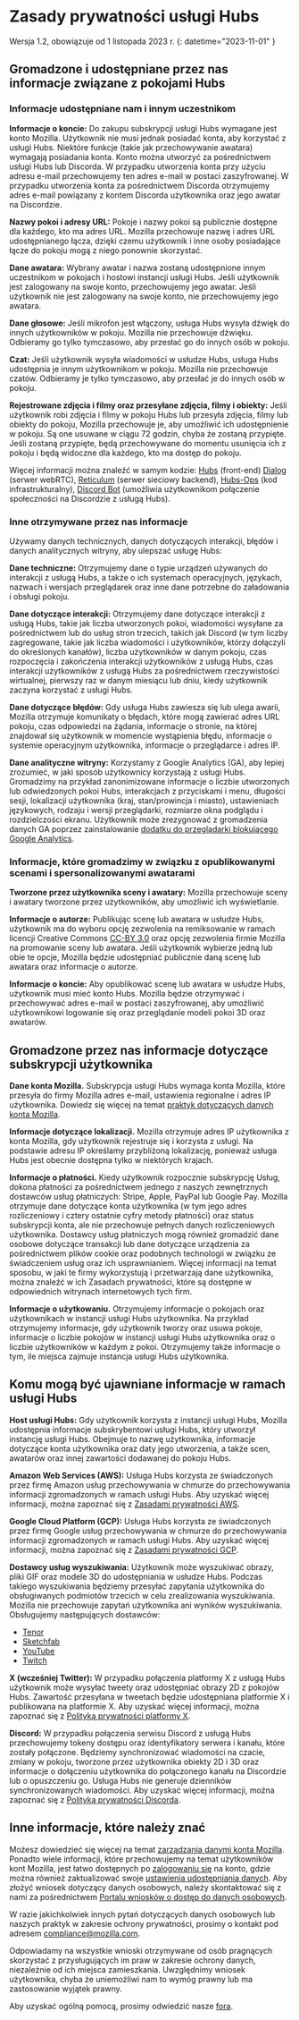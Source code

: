 # Zasady prywatności usługi Hubs
Wersja 1.2, obowiązuje od 1 listopada 2023 r.
{: datetime="2023-11-01" }

## Gromadzone i udostępniane przez nas informacje związane z pokojami Hubs

### Informacje udostępniane nam i innym uczestnikom
__Informacje o koncie:__ Do zakupu subskrypcji usługi Hubs wymagane jest konto Mozilla. Użytkownik nie musi jednak posiadać konta, aby korzystać z usługi Hubs. Niektóre funkcje (takie jak przechowywanie awatara) wymagają posiadania konta. Konto można utworzyć za pośrednictwem usługi Hubs lub Discorda. W przypadku utworzenia konta przy użyciu adresu e-mail przechowujemy ten adres e-mail w postaci zaszyfrowanej. W przypadku utworzenia konta za pośrednictwem Discorda otrzymujemy adres e-mail powiązany z kontem Discorda użytkownika oraz jego awatar na Discordzie.

__Nazwy pokoi i adresy URL:__ Pokoje i nazwy pokoi są publicznie dostępne dla każdego, kto ma adres URL. Mozilla przechowuje nazwę i adres URL udostępnianego łącza, dzięki czemu użytkownik i inne osoby posiadające łącze do pokoju mogą z niego ponownie skorzystać.

__Dane awatara:__ Wybrany awatar i nazwa zostaną udostępnione innym uczestnikom w pokojach i hostowi instancji usługi Hubs. Jeśli użytkownik jest zalogowany na swoje konto, przechowujemy jego awatar. Jeśli użytkownik nie jest zalogowany na swoje konto, nie przechowujemy jego awatara.

__Dane głosowe:__ Jeśli mikrofon jest włączony, usługa Hubs wysyła dźwięk do innych użytkowników w pokoju. Mozilla nie przechowuje dźwięku. Odbieramy go tylko tymczasowo, aby przesłać go do innych osób w pokoju.

__Czat:__ Jeśli użytkownik wysyła wiadomości w usłudze Hubs, usługa Hubs udostępnia je innym użytkownikom w pokoju. Mozilla nie przechowuje czatów. Odbieramy je tylko tymczasowo, aby przesłać je do innych osób w pokoju.

__Rejestrowane zdjęcia i filmy oraz przesyłane zdjęcia, filmy i obiekty:__ Jeśli użytkownik robi zdjęcia i filmy w pokoju Hubs lub przesyła zdjęcia, filmy lub obiekty do pokoju, Mozilla przechowuje je, aby umożliwić ich udostępnienie w pokoju. Są one usuwane w ciągu 72 godzin, chyba że zostaną przypięte. Jeśli zostaną przypięte, będą przechowywane do momentu usunięcia ich z pokoju i będą widoczne dla każdego, kto ma dostęp do pokoju.

Więcej informacji można znaleźć w samym kodzie: [Hubs](https://github.com/mozilla/hubs) (front-end) [Dialog](https://github.com/mozilla/dialog/) (serwer webRTC), [Reticulum](https://github.com/mozilla/reticulum) (serwer sieciowy backend), [Hubs-Ops](https://github.com/mozilla/hubs-ops) (kod infrastrukturalny), [Discord Bot](https://github.com/MozillaReality/hubs-discord-bot) (umożliwia użytkownikom połączenie społeczności na Discordzie z usługą Hubs).

### Inne otrzymywane przez nas informacje
Używamy danych technicznych, danych dotyczących interakcji, błędów i danych analitycznych witryny, aby ulepszać usługę Hubs:

__Dane techniczne:__ Otrzymujemy dane o typie urządzeń używanych do interakcji z usługą Hubs, a także o ich systemach operacyjnych, językach, nazwach i wersjach przeglądarek oraz inne dane potrzebne do załadowania i obsługi pokoju. 

__Dane dotyczące interakcji:__ Otrzymujemy dane dotyczące interakcji z usługą Hubs, takie jak liczba utworzonych pokoi, wiadomości wysyłane za pośrednictwem lub do usług stron trzecich, takich jak Discord (w tym liczby zagregowane, takie jak liczba wiadomości i użytkowników, którzy dołączyli do określonych kanałów), liczba użytkowników w danym pokoju, czas rozpoczęcia i zakończenia interakcji użytkowników z usługą Hubs, czas interakcji użytkowników z usługą Hubs za pośrednictwem rzeczywistości wirtualnej, pierwszy raz w danym miesiącu lub dniu, kiedy użytkownik zaczyna korzystać z usługi Hubs. 

__Dane dotyczące błędów:__ Gdy usługa Hubs zawiesza się lub ulega awarii, Mozilla otrzymuje komunikaty o błędach, które mogą zawierać adres URL pokoju, czas odpowiedzi na żądania, informacje o stronie, na której znajdował się użytkownik w momencie wystąpienia błędu, informacje o systemie operacyjnym użytkownika, informacje o przeglądarce i adres IP.

__Dane analityczne witryny:__ Korzystamy z Google Analytics (GA), aby lepiej zrozumieć, w jaki sposób użytkownicy korzystają z usługi Hubs. Gromadzimy na przykład zanonimizowane informacje o liczbie utworzonych lub odwiedzonych pokoi Hubs, interakcjach z przyciskami i menu, długości sesji, lokalizacji użytkownika (kraj, stan/prowincja i miasto), ustawieniach językowych, rodzaju i wersji przeglądarki, rozmiarze okna podglądu i rozdzielczości ekranu. Użytkownik może zrezygnować z gromadzenia danych GA poprzez zainstalowanie [dodatku do przeglądarki blokującego Google Analytics](https://tools.google.com/dlpage/gaoptout).

### Informacje, które gromadzimy w związku z opublikowanymi scenami i spersonalizowanymi awatarami
__Tworzone przez użytkownika sceny i awatary:__ Mozilla przechowuje sceny i awatary tworzone przez użytkowników, aby umożliwić ich wyświetlanie.

__Informacje o autorze:__ Publikując scenę lub awatara w usłudze Hubs, użytkownik ma do wyboru opcję zezwolenia na remiksowanie w ramach licencji Creative Commons [CC-BY 3.0](https://creativecommons.org/licenses/by/3.0/) oraz opcję zezwolenia firmie Mozilla na promowanie sceny lub awatara. Jeśli użytkownik wybierze jedną lub obie te opcje, Mozilla będzie udostępniać publicznie daną scenę lub awatara oraz informacje o autorze.

__Informacje o koncie:__ Aby opublikować scenę lub awatara w usłudze Hubs, użytkownik musi mieć konto Hubs. Mozilla będzie otrzymywać i przechowywać adres e-mail w postaci zaszyfrowanej, aby umożliwić użytkownikowi logowanie się oraz przeglądanie modeli pokoi 3D oraz awatarów.

## Gromadzone przez nas informacje dotyczące subskrypcji użytkownika
__Dane konta Mozilla.__ Subskrypcja usługi Hubs wymaga konta Mozilla, które przesyła do firmy Mozilla adres e-mail, ustawienia regionalne i adres IP użytkownika. Dowiedz się więcej na temat [praktyk dotyczących danych konta Mozilla](https://www.mozilla.org/privacy/mozilla-accounts).

__Informacje dotyczące lokalizacji.__ Mozilla otrzymuje adres IP użytkownika z konta Mozilla, gdy użytkownik rejestruje się i korzysta z usługi. Na podstawie adresu IP określamy przybliżoną lokalizację, ponieważ usługa Hubs jest obecnie dostępna tylko w niektórych krajach.

__Informacje o płatności.__ Kiedy użytkownik rozpocznie subskrypcję Usług, dokona płatności za pośrednictwem jednego z naszych zewnętrznych dostawców usług płatniczych: Stripe, Apple, PayPal lub Google Pay. Mozilla otrzymuje dane dotyczące konta użytkownika (w tym jego adres rozliczeniowy i cztery ostatnie cyfry metody płatności) oraz status subskrypcji konta, ale nie przechowuje pełnych danych rozliczeniowych użytkownika. Dostawcy usług płatniczych mogą również gromadzić dane osobowe dotyczące transakcji lub dane dotyczące urządzenia za pośrednictwem plików cookie oraz podobnych technologii w związku ze świadczeniem usług oraz ich usprawnianiem. Więcej informacji na temat sposobu, w jaki te firmy wykorzystują i przetwarzają dane użytkownika, można znaleźć w ich Zasadach prywatności, które są dostępne w odpowiednich witrynach internetowych tych firm.

__Informacje o użytkowaniu.__ Otrzymujemy informacje o pokojach oraz użytkownikach w instancji usługi Hubs użytkownika. Na przykład otrzymujemy informacje, gdy użytkownik tworzy oraz usuwa pokoje, informacje o liczbie pokojów w instancji usługi Hubs użytkownika oraz o liczbie użytkowników w każdym z pokoi. Otrzymujemy także informacje o tym, ile miejsca zajmuje instancja usługi Hubs użytkownika.

## Komu mogą być ujawniane informacje w ramach usługi Hubs
__Host usługi Hubs:__ Gdy użytkownik korzysta z instancji usługi Hubs, Mozilla udostępnia informacje subskrybentowi usługi Hubs, który utworzył instancję usługi Hubs. Obejmuje to nazwę użytkownika, informacje dotyczące konta użytkownika oraz daty jego utworzenia, a także scen, awatarów oraz innej zawartości dodawanej do pokoju Hubs.  

__Amazon Web Services (AWS):__ Usługa Hubs korzysta ze świadczonych przez firmę Amazon usług przechowywania w chmurze do przechowywania informacji zgromadzonych w ramach usługi Hubs. Aby uzyskać więcej informacji, można zapoznać się z [Zasadami prywatności AWS](https://aws.amazon.com/privacy/).

__Google Cloud Platform (GCP):__ Usługa Hubs korzysta ze świadczonych przez firmę Google usług przechowywania w chmurze do przechowywania informacji zgromadzonych w ramach usługi Hubs. Aby uzyskać więcej informacji, można zapoznać się z [Zasadami prywatności GCP](https://cloud.google.com/terms/cloud-privacy-notice).

__Dostawcy usług wyszukiwania:__ Użytkownik może wyszukiwać obrazy, pliki GIF oraz modele 3D do udostępniania w usłudze Hubs. Podczas takiego wyszukiwania będziemy przesyłać zapytania użytkownika do obsługiwanych podmiotów trzecich w celu zrealizowania wyszukiwania. Mozilla nie przechowuje zapytań użytkownika ani wyników wyszukiwania. Obsługujemy następujących dostawców:
* [Tenor](https://tenor.com/legal-privacy)
* [Sketchfab](https://sketchfab.com/privacy)
* [YouTube](https://policies.google.com/privacy)
* [Twitch](https://www.twitch.tv/p/legal/privacy-policy/)

__X (wcześniej Twitter):__ W przypadku połączenia platformy X z usługą Hubs użytkownik może wysyłać tweety oraz udostępniać obrazy 2D z pokojów Hubs. Zawartość przesyłana w tweetach będzie udostępniana platformie X i publikowana na platformie X. Aby uzyskać więcej informacji, można zapoznać się z [Polityką prywatności platformy X](https://twitter.com/privacy).

__Discord:__ W przypadku połączenia serwisu Discord z usługą Hubs przechowujemy tokeny dostępu oraz identyfikatory serwera i kanału, które zostały połączone. Będziemy synchronizować wiadomości na czacie, zmiany w pokoju, tworzone przez użytkownika obiekty 2D i 3D oraz informacje o dołączeniu użytkownika do połączonego kanału na Discordzie lub o opuszczeniu go. Usługa Hubs nie generuje dzienników synchronizowanych wiadomości. Aby uzyskać więcej informacji, można zapoznać się z [Polityką prywatności Discorda](https://discordapp.com/privacy).

## Inne informacje, które należy znać

Możesz dowiedzieć się więcej na temat [zarządzania danymi konta Mozilla](https://support.mozilla.org/kb/firefox-accounts-managing-account-data). Ponadto wiele informacji, które przechowujemy na temat użytkowników kont Mozilla, jest łatwo dostępnych po [zalogowaniu się](https://accounts.firefox.com/signin) na konto, gdzie można również zaktualizować swoje [ustawienia udostępniania danych](https://accounts.firefox.com/settings/). Aby złożyć wniosek dotyczący danych osobowych, należy skontaktować się z nami za pośrednictwem [Portalu wniosków o dostęp do danych osobowych](https://privacyportal.onetrust.com/webform/1350748f-7139-405c-8188-22740b3b5587/4ba08202-2ede-4934-a89e-f0b0870f95f0).

W razie jakichkolwiek innych pytań dotyczących danych osobowych lub naszych praktyk w zakresie ochrony prywatności, prosimy o kontakt pod adresem compliance@mozilla.com.

Odpowiadamy na wszystkie wnioski otrzymywane od osób pragnących skorzystać z przysługujących im praw w zakresie ochrony danych, niezależnie od ich miejsca zamieszkania. Uwzględnimy wniosek użytkownika, chyba że uniemożliwi nam to wymóg prawny lub ma zastosowanie wyjątek prawny.

Aby uzyskać ogólną pomocą, prosimy odwiedzić nasze [fora](https://support.mozilla.org/).

